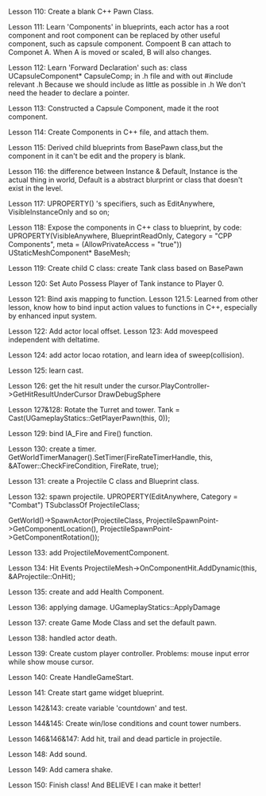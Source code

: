 Lesson 110: Create a blank C++ Pawn Class.

Lesson 111: Learn 'Components' in blueprints, each actor has a root component and root component can be replaced by other useful component, such as capsule component.
Compoent B can attach to Componet A. When A is moved or scaled, B will also changes.

Lesson 112: Learn 'Forward Declaration' such as: 
class UCapsuleComponent* CapsuleComp;
in .h file and with out #include relevant .h
Because we should include as little as possible in .h
We don't need the header to declare a pointer. 

Lesson 113: Constructed a Capsule Component, made it the root component.

Lesson 114: Create Components in C++ file, and attach them.

Lesson 115: Derived child blueprints from BasePawn class,but the component in it can't be edit and the propery is blank.

Lesson 116: the difference between Instance & Default, Instance is the actual thing in world, Default is a abstract blurprint or class that doesn't exist in the level.

Lesson 117: UPROPERTY() 's specifiers, such as EditAnywhere, VisibleInstanceOnly and so on;

Lesson 118: Expose the components in C++ class to blueprint, by code: 
	UPROPERTY(VisibleAnywhere, BlueprintReadOnly, Category = "CPP Components", meta = (AllowPrivateAccess = "true"))
	UStaticMeshComponent* BaseMesh;

Lesson 119: Create child C class: create Tank class based on BasePawn

Lesson 120: Set Auto Possess Player of Tank instance to Player 0.

Lesson 121: Bind axis mapping to function.
Lesson 121.5: Learned from other lesson, know how to bind input action values to functions in C++, especially by enhanced input system.

Lesson 122: Add actor local offset.
Lesson 123: Add movespeed independent with deltatime. 

Lesson 124: add actor locao rotation, and learn idea of sweep(collision).

Lesson 125: learn cast.

Lesson 126: get the hit result under the cursor.PlayController->GetHitResultUnderCursor
DrawDebugSphere

Lesson 127&128: Rotate the Turret and tower.
Tank = Cast<ATank>(UGameplayStatics::GetPlayerPawn(this, 0));

Lesson 129: bind IA_Fire and Fire() function.

Lesson 130: create a timer.
GetWorldTimerManager().SetTimer(FireRateTimerHandle, this, &ATower::CheckFireCondition, FireRate, true);

Lesson 131: create a Projectile C class and Blueprint class.

Lesson 132: spawn projectile. 
UPROPERTY(EditAnywhere, Category = "Combat")
TSubclassOf<class AProjectile> ProjectileClass;

GetWorld()->SpawnActor<AProjectile>(ProjectileClass,
	ProjectileSpawnPoint->GetComponentLocation(),
	ProjectileSpawnPoint->GetComponentRotation());

Lesson 133: add ProjectileMovementComponent.

Lesson 134: Hit Events
ProjectileMesh->OnComponentHit.AddDynamic(this, &AProjectile::OnHit);

Lesson 135: create and add Health Component.

Lesson 136: applying damage.
UGameplayStatics::ApplyDamage

Lesson 137: create Game Mode Class and set the default pawn.

Lesson 138: handled actor death.

Lesson 139: Create custom player controller.
Problems: mouse input error while show mouse cursor.

Lesson 140: Create HandleGameStart.

Lesson 141: Create start game widget blueprint.

Lesson 142&143: create variable 'countdown' and test.

Lesson 144&145: Create win/lose conditions and count tower numbers.

Lesson 146&146&147: Add hit, trail and dead particle in projectile.

Lesson 148: Add sound.

Lesson 149: Add camera shake.

Lesson 150: Finish class! And BELIEVE I can make it better!